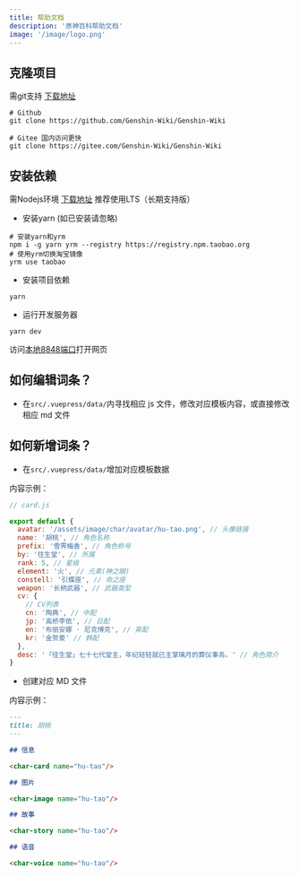 ```yaml
---
title: 帮助文档
description: '原神百科帮助文档'
image: '/image/logo.png'
---
```


## 克隆项目

需git支持 [下载地址](https://git-scm.com/download/)

```shell
# Github
git clone https://github.com/Genshin-Wiki/Genshin-Wiki

# Gitee 国内访问更快
git clone https://gitee.com/Genshin-Wiki/Genshin-Wiki
```

## 安装依赖

需Nodejs环境 [下载地址](https://nodejs.org/zh-cn/) 推荐使用LTS（长期支持版）

- 安装yarn (如已安装请忽略)

```shell
# 安装yarn和yrm
npm i -g yarn yrm --registry https://registry.npm.taobao.org
# 使用yrm切换淘宝镜像
yrm use taobao
```

- 安装项目依赖

```shell
yarn
```

- 运行开发服务器

```shell
yarn dev
```

访问[本地8848端口](http://localhost:8848)打开网页

## 如何编辑词条？

- 在`src/.vuepress/data/`内寻找相应 js 文件，修改对应模板内容，或直接修改相应 md 文件

## 如何新增词条？

- 在`src/.vuepress/data/`增加对应模板数据

内容示例：

```javascript
// card.js

export default {
  avatar: '/assets/image/char/avatar/hu-tao.png', // 头像链接
  name: '胡桃', // 角色名称
  prefix: '雪霁梅香', // 角色称号
  by: '往生堂', // 所属
  rank: 5, // 星级
  element: '火', // 元素(神之眼)
  constell: '引蝶座', // 命之座
  weapon: '长柄武器', // 武器类型
  cv: {
    // CV列表
    cn: '陶典', // 中配
    jp: '高桥李依', // 日配
    en: '布丽安娜 · 尼克博克', // 英配
    kr: '金贺娄' // 韩配
  },
  desc: '「往生堂」七十七代堂主，年纪轻轻就已主掌璃月的葬仪事务。' // 角色简介
}
```

- 创建对应 MD 文件

内容示例：

```markdown
---
title: 胡桃
---

## 信息

<char-card name="hu-tao"/>

## 图片

<char-image name="hu-tao"/>

## 故事

<char-story name="hu-tao"/>

## 语音

<char-voice name="hu-tao"/>
```

